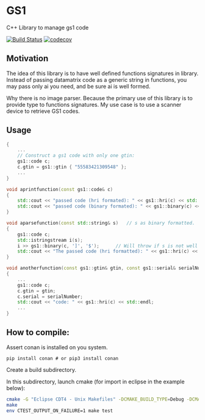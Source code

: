 # GS1
C++ Library to manage gs1 code

[![Build Status](https://travis-ci.org/xtofpic/GS1.svg?branch=master)](https://travis-ci.org/xtofpic/GS1)
[![codecov](https://codecov.io/gh/xtofpic/GS1/branch/master/graph/badge.svg)](https://codecov.io/gh/xtofpic/GS1)


## Motivation
The idea of this library is to have well defined functions signatures in library.
Instead of passing datamatrix code as a generic string in functions, you may pass only ai you need, and be sure ai is well formed.



Why there is no image parser.
Because the primary use of this library is to provide type to functions signatures.
My use case is to use a scanner device to retrieve GS1 codes.


## Usage
```c++
{
	...
	// Construct a gs1 code with only one gtin:
	gs1::code c;
	c.gtin = gs1::gtin { "55583421309548" };
	...
}

void aprintfunction(const gs1::code& c)
{
	std::cout << "passed code (hri formated): " << gs1::hri(c) << std::endl;
	std::cout << "passed code (binary formated): " << gs1::binary(c) << std::endl;
}

void aparsefunction(const std::string& s)	// s as binary formatted.
{
	gs1::code c;
	std::istringstream i(s);
	i >> gs1::binary(c, ']', '$');		// Will throw if s is not well formatted.
	std::cout << "The passed code (hri formatted): " << gs1::hri(c) << std::endl;
}

void anotherfunction(const gs1::gtin& gtin, const gs1::serial& serialNumber) // Enforce right signature.
{
	...
	gs1::code c;
	c.gtin = gtin;
	c.serial = serialNumber;
	std::cout << "code: " << gs1::hri(c) << std::endl;
	...
}

```



## How to compile:

Assert conan is installed on you system.
```
pip install conan # or pip3 install conan
```

Create a build subdirectory.

In this subdirectory, launch cmake (for import in eclipse in the example below):
```bash
cmake -G "Eclipse CDT4 - Unix Makefiles" -DCMAKE_BUILD_TYPE=Debug -DCMAKE_ECLIPSE_GENERATE_SOURCE_PROJECT=TRUE -DCMAKE_ECLIPSE_MAKE_ARGUMENTS=-j12 -DCMAKE_ECLIPSE_VERSION=4.17 ..
make
env CTEST_OUTPUT_ON_FAILURE=1 make test
```


